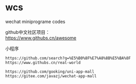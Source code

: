 # wcs
wechat miniprograme codes

github中文社区项目：  
https://www.githubs.cn/awesome  


小程序
```
https://github.com/search?q=%E5%B0%8F%E7%A8%8B%E5%BA%8F
https://www.githubs.cn/real-world  

https://github.com/gooking/uni-app-mall  
https://gitee.com/javazj/wechat-app-mall  
```
